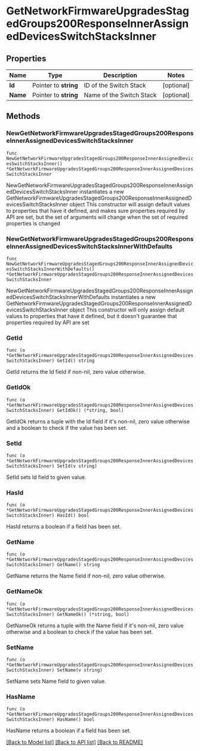 # GetNetworkFirmwareUpgradesStagedGroups200ResponseInnerAssignedDevicesSwitchStacksInner

## Properties

Name | Type | Description | Notes
------------ | ------------- | ------------- | -------------
**Id** | Pointer to **string** | ID of the Switch Stack | [optional] 
**Name** | Pointer to **string** | Name of the Switch Stack | [optional] 

## Methods

### NewGetNetworkFirmwareUpgradesStagedGroups200ResponseInnerAssignedDevicesSwitchStacksInner

`func NewGetNetworkFirmwareUpgradesStagedGroups200ResponseInnerAssignedDevicesSwitchStacksInner() *GetNetworkFirmwareUpgradesStagedGroups200ResponseInnerAssignedDevicesSwitchStacksInner`

NewGetNetworkFirmwareUpgradesStagedGroups200ResponseInnerAssignedDevicesSwitchStacksInner instantiates a new GetNetworkFirmwareUpgradesStagedGroups200ResponseInnerAssignedDevicesSwitchStacksInner object
This constructor will assign default values to properties that have it defined,
and makes sure properties required by API are set, but the set of arguments
will change when the set of required properties is changed

### NewGetNetworkFirmwareUpgradesStagedGroups200ResponseInnerAssignedDevicesSwitchStacksInnerWithDefaults

`func NewGetNetworkFirmwareUpgradesStagedGroups200ResponseInnerAssignedDevicesSwitchStacksInnerWithDefaults() *GetNetworkFirmwareUpgradesStagedGroups200ResponseInnerAssignedDevicesSwitchStacksInner`

NewGetNetworkFirmwareUpgradesStagedGroups200ResponseInnerAssignedDevicesSwitchStacksInnerWithDefaults instantiates a new GetNetworkFirmwareUpgradesStagedGroups200ResponseInnerAssignedDevicesSwitchStacksInner object
This constructor will only assign default values to properties that have it defined,
but it doesn't guarantee that properties required by API are set

### GetId

`func (o *GetNetworkFirmwareUpgradesStagedGroups200ResponseInnerAssignedDevicesSwitchStacksInner) GetId() string`

GetId returns the Id field if non-nil, zero value otherwise.

### GetIdOk

`func (o *GetNetworkFirmwareUpgradesStagedGroups200ResponseInnerAssignedDevicesSwitchStacksInner) GetIdOk() (*string, bool)`

GetIdOk returns a tuple with the Id field if it's non-nil, zero value otherwise
and a boolean to check if the value has been set.

### SetId

`func (o *GetNetworkFirmwareUpgradesStagedGroups200ResponseInnerAssignedDevicesSwitchStacksInner) SetId(v string)`

SetId sets Id field to given value.

### HasId

`func (o *GetNetworkFirmwareUpgradesStagedGroups200ResponseInnerAssignedDevicesSwitchStacksInner) HasId() bool`

HasId returns a boolean if a field has been set.

### GetName

`func (o *GetNetworkFirmwareUpgradesStagedGroups200ResponseInnerAssignedDevicesSwitchStacksInner) GetName() string`

GetName returns the Name field if non-nil, zero value otherwise.

### GetNameOk

`func (o *GetNetworkFirmwareUpgradesStagedGroups200ResponseInnerAssignedDevicesSwitchStacksInner) GetNameOk() (*string, bool)`

GetNameOk returns a tuple with the Name field if it's non-nil, zero value otherwise
and a boolean to check if the value has been set.

### SetName

`func (o *GetNetworkFirmwareUpgradesStagedGroups200ResponseInnerAssignedDevicesSwitchStacksInner) SetName(v string)`

SetName sets Name field to given value.

### HasName

`func (o *GetNetworkFirmwareUpgradesStagedGroups200ResponseInnerAssignedDevicesSwitchStacksInner) HasName() bool`

HasName returns a boolean if a field has been set.


[[Back to Model list]](../README.md#documentation-for-models) [[Back to API list]](../README.md#documentation-for-api-endpoints) [[Back to README]](../README.md)


